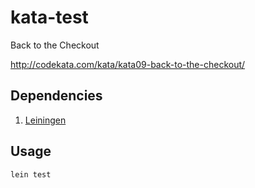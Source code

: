 # kata-test

Back to the Checkout

http://codekata.com/kata/kata09-back-to-the-checkout/

## Dependencies

1. [Leiningen](https://leiningen.org/)

## Usage

```
lein test
```

